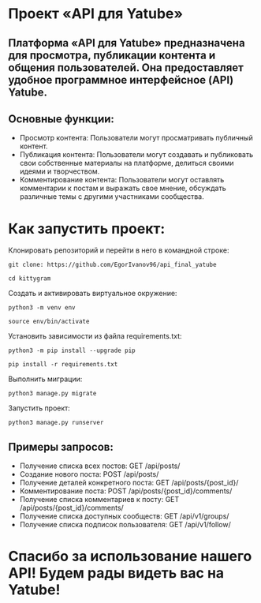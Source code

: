 # Проект «API для Yatube» 

## Платформа «API для Yatube» предназначена для просмотра, публикации контента и общения пользователей. Она предоставляет удобное программное интерфейсное (API) Yatube.

## Основные функции:
- Просмотр контента: Пользователи могут просматривать публичный контент.
- Публикация контента: Пользователи могут создавать и публиковать свои собственные материалы на платформе, делиться своими идеями и творчеством.
- Комментирование контента: Пользователи могут оставлять комментарии к постам и выражать свое мнение, обсуждать различные темы с другими участниками сообщества.

# Как запустить проект:

Клонировать репозиторий и перейти в него в командной строке:

```
git clone: https://github.com/EgorIvanov96/api_final_yatube
```

```
cd kittygram
```

Cоздать и активировать виртуальное окружение:

```
python3 -m venv env
```

```
source env/bin/activate
```

Установить зависимости из файла requirements.txt:

```
python3 -m pip install --upgrade pip
```

```
pip install -r requirements.txt
```

Выполнить миграции:

```
python3 manage.py migrate
```

Запустить проект:

```
python3 manage.py runserver
```

## Примеры запросов:

- Получение списка всех постов: GET /api/posts/
- Создание нового поста: POST /api/posts/
- Получение деталей конкретного поста: GET /api/posts/{post_id}/
- Комментирование поста: POST /api/posts/{post_id}/comments/
- Получение списка комментариев к посту: GET /api/posts/{post_id}/comments/
- Получение списка доступных сообществ: GET /api/v1/groups/
- Получение списка подписок пользователя: GET /api/v1/follow/


# Спасибо за использование нашего API! Будем рады видеть вас на Yatube!



